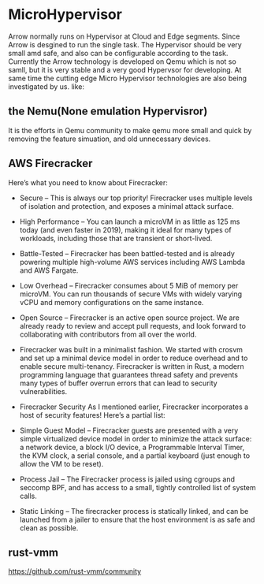 # MicroHypervisor
Arrow normally runs on Hypervisor at Cloud and Edge segments. Since Arrow is desgined to run the single task. The Hypervisor should be very small amd safe, and also can be configurable according to the task.
Currently the Arrow technology is developed on Qemu which is not so samll, but it is very stable and a very good Hypervsor for developing.
At same time the cutting edge Micro Hypervisor technologies are also being investigated by us. like:

## the Nemu(None emulation Hypervisror)
It is the efforts in Qemu community to make qemu more small and quick by removing the feature simuation, and old unnecessary devices.

## AWS Firecracker
Here’s what you need to know about Firecracker:

- Secure – This is always our top priority! Firecracker uses multiple levels of isolation and protection, and exposes a minimal attack surface.

- High Performance – You can launch a microVM in as little as 125 ms today (and even faster in 2019), making it ideal for many types of workloads, including those that are transient or short-lived.

- Battle-Tested – Firecracker has been battled-tested and is already powering multiple high-volume AWS services including AWS Lambda and AWS Fargate.

- Low Overhead – Firecracker consumes about 5 MiB of memory per microVM. You can run thousands of secure VMs with widely varying vCPU and memory configurations on the same instance.

- Open Source – Firecracker is an active open source project. We are already ready to review and accept pull requests, and look forward to collaborating with contributors from all over the world.

- Firecracker was built in a minimalist fashion. We started with crosvm and set up a minimal device model in order to reduce overhead and to enable secure multi-tenancy. Firecracker is written in Rust, a modern programming language that guarantees thread safety and prevents many types of buffer overrun errors that can lead to security vulnerabilities.

- Firecracker Security
As I mentioned earlier, Firecracker incorporates a host of security features! Here’s a partial list:

- Simple Guest Model – Firecracker guests are presented with a very simple virtualized device model in order to minimize the attack surface: a network device, a block I/O device, a Programmable Interval Timer, the KVM clock, a serial console, and a partial keyboard (just enough to allow the VM to be reset).

- Process Jail – The Firecracker process is jailed using cgroups and seccomp BPF, and has access to a small, tightly controlled list of system calls.

- Static Linking – The firecracker process is statically linked, and can be launched from a jailer to ensure that the host environment is as safe and clean as possible.

## rust-vmm
https://github.com/rust-vmm/community
